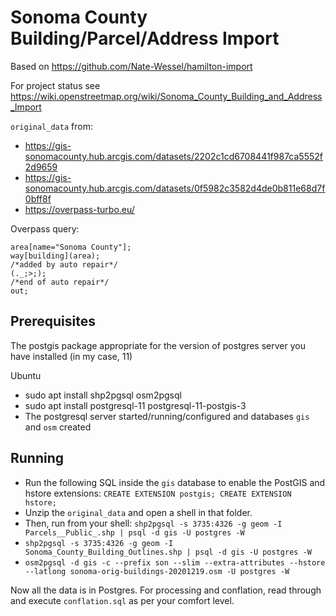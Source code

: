 # Sonoma County Building/Parcel/Address Import

Based on https://github.com/Nate-Wessel/hamilton-import

For project status see https://wiki.openstreetmap.org/wiki/Sonoma_County_Building_and_Address_Import

`original_data` from:
- https://gis-sonomacounty.hub.arcgis.com/datasets/2202c1cd6708441f987ca5552f2d9659
- https://gis-sonomacounty.hub.arcgis.com/datasets/0f5982c3582d4de0b811e68d7f0bff8f
- https://overpass-turbo.eu/

Overpass query:

```
area[name="Sonoma County"];
way[building](area);
/*added by auto repair*/
(._;>;);
/*end of auto repair*/
out;
```

## Prerequisites

The postgis package appropriate for the version of postgres server you have installed (in my case, 11)

Ubuntu
- sudo apt install shp2pgsql osm2pgsql
- sudo apt install postgresql-11 postgresql-11-postgis-3
- The postgresql server started/running/configured and databases `gis` and `osm` created

## Running

- Run the following SQL inside the `gis` database to enable the PostGIS and hstore extensions: `CREATE EXTENSION postgis; CREATE EXTENSION hstore;`
- Unzip the `original_data` and open a shell in that folder.
- Then, run from your shell: `shp2pgsql -s 3735:4326 -g geom -I Parcels__Public_.shp | psql -d gis -U postgres -W`
- `shp2pgsql -s 3735:4326 -g geom -I Sonoma_County_Building_Outlines.shp | psql -d gis -U postgres -W`
- `osm2pgsql -d gis -c --prefix son --slim --extra-attributes --hstore --latlong sonoma-orig-buildings-20201219.osm -U postgres -W`

Now all the data is in Postgres. For processing and conflation, read through and execute `conflation.sql` as per your comfort level.
